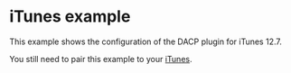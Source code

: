 # iTunes example

This example shows the configuration of the DACP plugin for iTunes 12.7.

You still need to pair this example to your [iTunes](../../docs/configuration/itunes.md).
